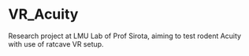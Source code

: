 # VR_Acuity

Research project at LMU Lab of Prof Sirota, aiming to test rodent Acuity with use of ratcave VR setup.
